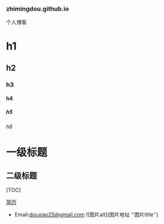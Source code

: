 ### zhimingdou.github.io
个人博客
# h1
## h2
### h3
#### h4
##### h5
###### h6


一级标题
======================
二级标题
---------------------

[TOC]

[简历](https://zhimingdou.github.io)
* Email:douxiao25@gmail.com
![图片alt](图片地址 ''图片title'')

